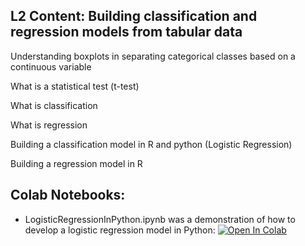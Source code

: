 ## L2 Content: Building classification and regression models from tabular data


Understanding boxplots in separating categorical classes based on a continuous variable 

What is a statistical test (t-test)

What is classification 

What is regression

Building a classification model in R and python (Logistic Regression)

Building a regression model in R 



## Colab Notebooks:
* LogisticRegressionInPython.ipynb was a demonstration of how to develop a logistic regression model in Python:
[![Open In Colab](https://colab.research.google.com/assets/colab-badge.svg)](https://colab.research.google.com/github/menonpg/CMU_PGSS_2021/blob/master/Week01/L2-762021/LogisticRegressionInPython.ipynb)

